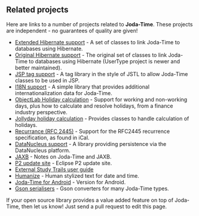 ## Related projects

Here are links to a number of projects related to **Joda-Time**.
These projects are independent - no guarantees of quality are given!

* [Extended Hibernate support](http://jadira.sourceforge.net/usertype-userguide.html) - A set of classes to link Joda-Time to databases using Hibernate.
* [Original Hibernate support](/joda-time-hibernate/) - The original set of classes to link Joda-Time to databases using Hibernate (UserType project is newer and better maintained).
* [JSP tag support](/joda-time-jsptags/) - A tag library in the style of JSTL to allow Joda-Time classes to be used in JSP.
* [I18N support](/joda-time-i18n/) - A simple library that provides additional internationalization data for Joda-Time.
* [ObjectLab Holiday calculation](http://objectlabkit.sourceforge.net/) - Support for working and non-working days, plus how to calculate and resolve holidays, from a finance industry perspective.
* [Jollyday holiday calculation](http://jollyday.sourceforge.net/) - Provides classes to handle calculation of holidays.
* [Recurrance (RFC 2445)](https://code.google.com/archive/p/google-rfc-2445/) - Support for the RFC2445 recurrence specification, as found in iCal.
* [DataNucleus support](https://github.com/datanucleus/datanucleus-jodatime) - A library providing persistence via the DataNucleus platform.
* [JAXB](http://blog.bdoughan.com/2011/05/jaxb-and-joda-time-dates-and-times.html) - Notes on Joda-Time and JAXB.
* [P2 update site](https://github.com/muuki88/joda-osgi) - Eclipse P2 update site.
* [External Study Trails user guide](http://www.studytrails.com/java/jodatime/)
* [Humanize](https://github.com/mfornos/humanize) - Human stylized text for date and time.
* [Joda-Time for Android](https://github.com/dlew/joda-time-android) -
Version for Android.
* [Gson serialisers](https://github.com/gkopff/gson-jodatime-serialisers) - Gson converters for many Joda-Time types.

If your open source library provides a value added feature on top of Joda-Time,
then let us know! Just send a pull request to edit this page.
